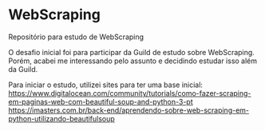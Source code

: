 # WebScraping
Repositório para estudo de WebScraping

O desafio inicial foi para participar da Guild de estudo sobre WebScraping. 
Porém, acabei me interessando pelo assunto e decidindo estudar isso além da Guild.

Para iniciar o estudo, utilizei sites para ter uma base inicial:
https://www.digitalocean.com/community/tutorials/como-fazer-scraping-em-paginas-web-com-beautiful-soup-and-python-3-pt
https://imasters.com.br/back-end/aprendendo-sobre-web-scraping-em-python-utilizando-beautifulsoup
